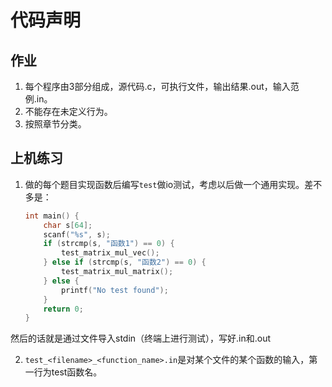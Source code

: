 # 代码声明

## 作业
1. 每个程序由3部分组成，源代码.c，可执行文件，输出结果.out，输入范例.in。
2. 不能存在未定义行为。
3. 按照章节分类。

## 上机练习
1. 做的每个题目实现函数后编写`test`做io测试，考虑以后做一个通用实现。差不多是：
    ```c
    int main() {
        char s[64];
        scanf("%s", s);
        if (strcmp(s, "函数1") == 0) {
            test_matrix_mul_vec();
        } else if (strcmp(s, "函数2") == 0) {
            test_matrix_mul_matrix();
        } else {
            printf("No test found");
        }
        return 0;
    }
    ```
然后的话就是通过文件导入stdin（终端上进行测试），写好.in和.out

2. `test_<filename>_<function_name>.in`是对某个文件的某个函数的输入，第一行为test函数名。